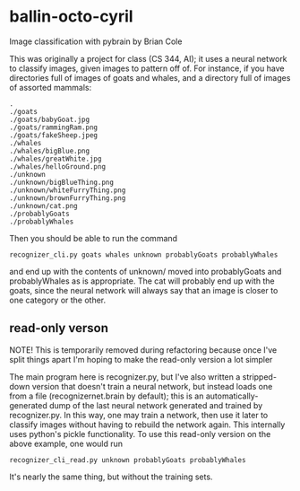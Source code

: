 # ballin-octo-cyril
Image classification with pybrain
by Brian Cole

This was originally a project for class (CS 344, AI); it uses a neural network to classify images, given images to pattern off of. For instance, if you have directories full of images of goats and whales, and a directory full of images of assorted mammals:

```
.
./goats
./goats/babyGoat.jpg
./goats/rammingRam.png
./goats/fakeSheep.jpeg
./whales
./whales/bigBlue.png
./whales/greatWhite.jpg
./whales/helloGround.png
./unknown
./unknown/bigBlueThing.png
./unknown/whiteFurryThing.png
./unknown/brownFurryThing.png
./unknown/cat.png
./probablyGoats
./probablyWhales
```

Then you should be able to run the command

```
recognizer_cli.py goats whales unknown probablyGoats probablyWhales
```

and end up with the contents of unknown/ moved into probablyGoats and probablyWhales as is appropriate. The cat will probably end up with the goats, since the neural network will always say that an image is closer to one category or the other.

## read-only verson
NOTE! This is temporarily removed during refactoring because once I've split things apart I'm hoping to make the read-only version a lot simpler

The main program here is recognizer.py, but I've also written a stripped-down version that doesn't train a neural network, but instead loads one from a file (recognizernet.brain by default); this is an automatically-generated dump of the last neural network generated and trained by recognizer.py. In this way, one may train a network, then use it later to classify images without having to rebuild the network again. This internally uses python's pickle functionality.
To use this read-only version on the above example, one would run

```
recognizer_cli_read.py unknown probablyGoats probablyWhales
```

It's nearly the same thing, but without the training sets.
